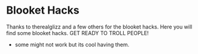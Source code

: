 # Blooket Hacks
Thanks to therealglizz and a few others for the blooket hacks.
Here you will find some blooket hacks. GET READY TO TROLL PEOPLE!

- some might not work but its cool having them.
